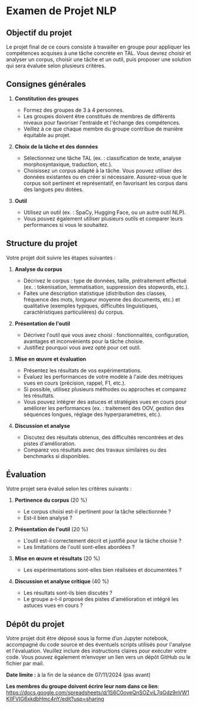 
# Examen de Projet NLP

## Objectif du projet

Le projet final de ce cours consiste à travailler en groupe pour appliquer les compétences acquises à une tâche concrète en TAL. Vous devrez choisir et analyser un corpus, choisir une tâche et un outil, puis proposer une solution qui sera évaluée selon plusieurs critères.

## Consignes générales

1. **Constitution des groupes**  
   - Formez des groupes de 3 à 4 personnes.  
   - Les groupes doivent être constitués de membres de différents niveaux pour favoriser l'entraide et l'échange des compétences.
   - Veillez à ce que chaque membre du groupe contribue de manière équitable au projet.

2. **Choix de la tâche et des données**  
   - Sélectionnez une tâche TAL (ex. : classification de texte, analyse morphosyntaxique, traduction, etc.).  
   - Choisissez un corpus adapté à la tâche. Vous pouvez utiliser des données existantes ou en créer si nécessaire. Assurez-vous que le corpus soit pertinent et représentatif, en favorisant les corpus dans des langues peu dotées.

3. **Outil**  
   - Utilisez un outil  (ex. : SpaCy, Hugging Face, ou un autre outil NLP).  
   - Vous pouvez également utiliser plusieurs outils et comparer leurs performances si vous le souhaitez.

## Structure du projet

Votre projet doit suivre les étapes suivantes :

1. **Analyse du corpus**  
   - Décrivez le corpus : type de données, taille, prétraitement effectué (ex. : tokenisation, lemmatisation, suppression des stopwords, etc.).
   - Faites une description statistique (distribution des classes, fréquence des mots, longueur moyenne des documents, etc.) et qualitative (exemples typiques, difficultés linguistiques, caractéristiques particulières) du corpus.

2. **Présentation de l'outil**  
   - Décrivez l'outil que vous avez choisi : fonctionnalités, configuration, avantages et inconvénients pour la tâche choisie.
   - Justifiez pourquoi vous avez opté pour cet outil.

3. **Mise en œuvre et évaluation**  
   - Présentez les résultats de vos expérimentations.  
   - Évaluez les performances de votre modèle à l'aide des métriques vues en cours (précision, rappel, F1, etc.).  
   - Si possible, utilisez plusieurs méthodes ou approches et comparez les résultats.
   - Vous pouvez intégrer des astuces et stratégies vues en cours pour améliorer les performances (ex. : traitement des OOV, gestion des séquences longues, réglage des hyperparamètres, etc.).

4. **Discussion et analyse**  
   - Discutez des résultats obtenus, des difficultés rencontrées et des pistes d'amélioration.
   - Comparez vos résultats avec des travaux similaires ou des benchmarks si disponibles.

## Évaluation

Votre projet sera évalué selon les critères suivants :

1. **Pertinence du corpus** (20 %)  
   - Le corpus choisi est-il pertinent pour la tâche sélectionnée ?  
   - Est-il bien analysé ?

2. **Présentation de l'outil** (20 %)  
   - L'outil est-il correctement décrit et justifié pour la tâche choisie ?  
   - Les limitations de l'outil sont-elles abordées ?

3. **Mise en œuvre et résultats** (20 %)  
   - Les expérimentations sont-elles bien réalisées et documentées ?  

4. **Discussion et analyse critique** (40 %)  
   - Les résultats sont-ils bien discutés ?  
   - Le groupe a-t-il proposé des pistes d'amélioration et intégré les astuces vues en cours ?

## Dépôt du projet

Votre projet doit être déposé sous la forme d’un Jupyter notebook, accompagné du code source et des éventuels scripts utilisés pour l'analyse et l'évaluation. Veuillez inclure des instructions claires pour exécuter votre code. Vous pouvez également m’envoyer un lien vers un dépôt GitHub ou le fichier par mail. 

**Date limite :** à la fin de la séance de 07/11/2024 (pas avant) 

**Les membres du groupe doivent écrire leur nom dans ce lien**: https://docs.google.com/spreadsheets/d/1S6C0oveQnSOZviL7qGdz9nVW1KIlFVIG6xkdbHmc4nY/edit?usp=sharing

